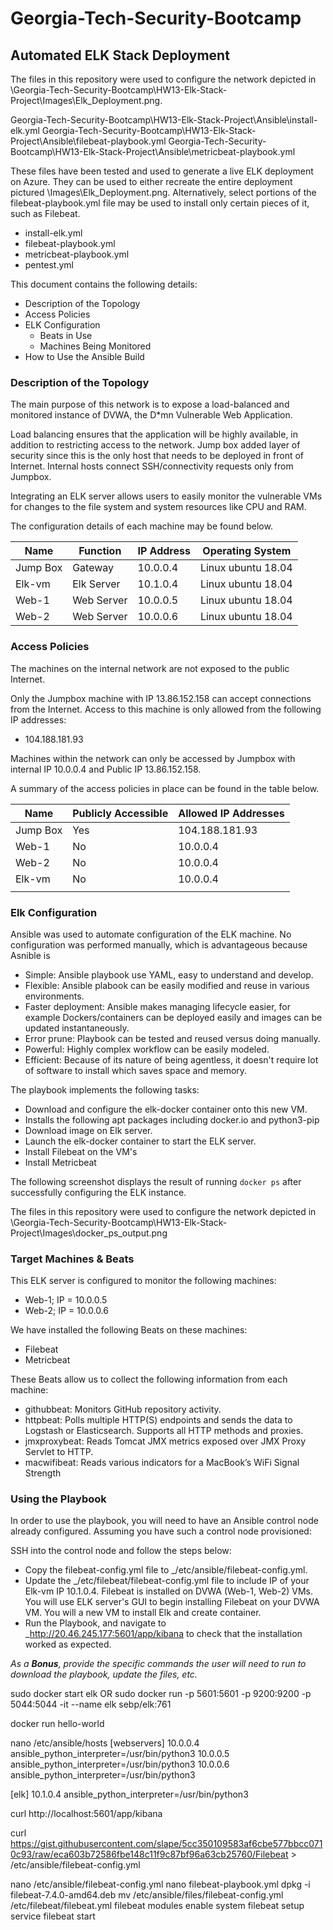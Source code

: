 # Georgia-Tech-Security-Bootcamp
## Automated ELK Stack Deployment

The files in this repository were used to configure the network depicted in \Georgia-Tech-Security-Bootcamp\HW13-Elk-Stack-Project\Images\Elk_Deployment.png.

Georgia-Tech-Security-Bootcamp\HW13-Elk-Stack-Project\Ansible\install-elk.yml
Georgia-Tech-Security-Bootcamp\HW13-Elk-Stack-Project\Ansible\filebeat-playbook.yml
Georgia-Tech-Security-Bootcamp\HW13-Elk-Stack-Project\Ansible\metricbeat-playbook.yml

These files have been tested and used to generate a live ELK deployment on Azure. They can be used to either recreate the entire deployment pictured \Images\Elk_Deployment.png. Alternatively, select portions of the filebeat-playbook.yml file may be used to install only certain pieces of it, such as Filebeat.

  - install-elk.yml
  - filebeat-playbook.yml
  - metricbeat-playbook.yml
  - pentest.yml

This document contains the following details:
- Description of the Topology
- Access Policies
- ELK Configuration
  - Beats in Use
  - Machines Being Monitored
- How to Use the Ansible Build

### Description of the Topology

The main purpose of this network is to expose a load-balanced and monitored instance of DVWA, the D*mn Vulnerable Web Application.

Load balancing ensures that the application will be highly available, in addition to restricting access to the network.
Jump box added layer of security since this is the only host that needs to be deployed in front of Internet. Internal hosts connect SSH/connectivity requests only from Jumpbox.

Integrating an ELK server allows users to easily monitor the vulnerable VMs for changes to the file system and system resources like CPU and RAM.

The configuration details of each machine may be found below.

| Name     | Function		 | IP Address | Operating System 	|
|----------|-----------------|------------|---------------------|
| Jump Box | Gateway  		 | 10.0.0.4   | Linux ubuntu 18.04  |
| Elk-vm   | Elk Server      | 10.1.0.4   | Linux ubuntu 18.04  |
| Web-1    | Web Server    	 | 10.0.0.5   | Linux ubuntu 18.04  |
| Web-2    | Web Server		 | 10.0.0.6   | Linux ubuntu 18.04  |

### Access Policies

The machines on the internal network are not exposed to the public Internet. 

Only the Jumpbox machine with IP 13.86.152.158 can accept connections from the Internet. Access to this machine is only allowed from the following IP addresses:
- 104.188.181.93

Machines within the network can only be accessed by Jumpbox with internal IP 10.0.0.4 and Public IP 13.86.152.158.


A summary of the access policies in place can be found in the table below.

| Name     | Publicly Accessible | Allowed IP Addresses |
|----------|---------------------|----------------------|
| Jump Box |    Yes              | 104.188.181.93       |
| Web-1    |    No               | 10.0.0.4             |
| Web-2    |    No               | 10.0.0.4             |
| Elk-vm   |    No               | 10.0.0.4             |
|          |                     |                      |

### Elk Configuration

Ansible was used to automate configuration of the ELK machine. No configuration was performed manually, which is advantageous because Asnible is
- Simple: Ansible playbook use YAML, easy to understand and develop. 
- Flexible: Ansible plabook can be easily modified and reuse in various environments.
- Faster deployment: Ansible makes managing lifecycle easier, for example Dockers/containers can be deployed easily and images can be updated instantaneously. 
- Error prune: Playbook can be tested and reused versus doing manually.
- Powerful: Highly complex workflow can be easily modeled.
- Efficient: Because of its nature of being agentless, it doesn't require lot of software to install which saves space and memory. 


The playbook implements the following tasks:
 
- Download and configure the elk-docker container onto this new VM.
- Installs the following apt packages including docker.io and python3-pip
- Download image on Elk server.
- Launch the elk-docker container to start the ELK server.
- Install Filebeat on the VM's
- Install Metricbeat

The following screenshot displays the result of running `docker ps` after successfully configuring the ELK instance.

The files in this repository were used to configure the network depicted in \Georgia-Tech-Security-Bootcamp\HW13-Elk-Stack-Project\Images\docker_ps_output.png


### Target Machines & Beats
This ELK server is configured to monitor the following machines:
- Web-1; IP = 10.0.0.5
- Web-2; IP = 10.0.0.6

We have installed the following Beats on these machines:
- Filebeat
- Metricbeat

These Beats allow us to collect the following information from each machine:
- githubbeat: Monitors GitHub repository activity. 
- httpbeat: Polls multiple HTTP(S) endpoints and sends the data to Logstash or Elasticsearch. Supports all HTTP methods and proxies.
- jmxproxybeat: Reads Tomcat JMX metrics exposed over JMX Proxy Servlet to HTTP.
- macwifibeat: Reads various indicators for a MacBook’s WiFi Signal Strength

### Using the Playbook
In order to use the playbook, you will need to have an Ansible control node already configured. Assuming you have such a control node provisioned: 

SSH into the control node and follow the steps below:
- Copy the filebeat-config.yml file to _/etc/ansible/filebeat-config.yml.
- Update the _/etc/filebeat/filebeat-config.yml file to include IP of your Elk-vm IP 10.1.0.4. Filebeat is installed on DVWA (Web-1, Web-2) VMs. You will use ELK server's GUI     to begin installing Filebeat on your DVWA VM. You will a new VM to install Elk and create container.
- Run the Playbook, and navigate to _http://20.46.245.177:5601/app/kibana to check that the installation worked as expected.

 _As a **Bonus**, provide the specific commands the user will need to run to download the playbook, update the files, etc._


 sudo docker start elk OR sudo docker run -p 5601:5601 -p 9200:9200 -p 5044:5044 -it --name elk sebp/elk:761
 
 docker run hello-world
 
 nano /etc/ansible/hosts
 [webservers]
 10.0.0.4 ansible_python_interpreter=/usr/bin/python3
 10.0.0.5 ansible_python_interpreter=/usr/bin/python3
 10.0.0.6 ansible_python_interpreter=/usr/bin/python3

 [elk]
 10.1.0.4 ansible_python_interpreter=/usr/bin/python3
 
 curl http://localhost:5601/app/kibana
 
 curl https://gist.githubusercontent.com/slape/5cc350109583af6cbe577bbcc0710c93/raw/eca603b72586fbe148c11f9c87bf96a63cb25760/Filebeat > /etc/ansible/filebeat-config.yml
 
 nano /etc/ansible/filebeat-config.yml
 nano filebeat-playbook.yml
 dpkg -i filebeat-7.4.0-amd64.deb
 mv /etc/ansible/files/filebeat-config.yml /etc/filebeat/filebeat.yml
 filebeat modules enable system
 filebeat setup
 service filebeat start
